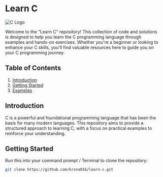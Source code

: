 # Learn C

![C Logo](https://online.crbtech.in/wp-content/uploads/2019/03/C-programming-1024x530.png)

Welcome to the "Learn C" repository! This collection of code and solutions is designed to help you learn the C programming language through examples and hands-on exercises. Whether you're a beginner or looking to enhance your C skills, you'll find valuable resources here to guide you on your C programming journey.

## Table of Contents
1. [Introduction](#introduction)
2. [Getting Started](#getting-started)
3. [Examples](#examples)

## Introduction

C is a powerful and foundational programming language that has been the basis for many modern languages. This repository aims to provide a structured approach to learning C, with a focus on practical examples to reinforce your understanding.

## Getting Started

Run this into your command prompt / Terminal to clone the repository:

```bash
git clone https://github.com/krsna016/learn-c.git

